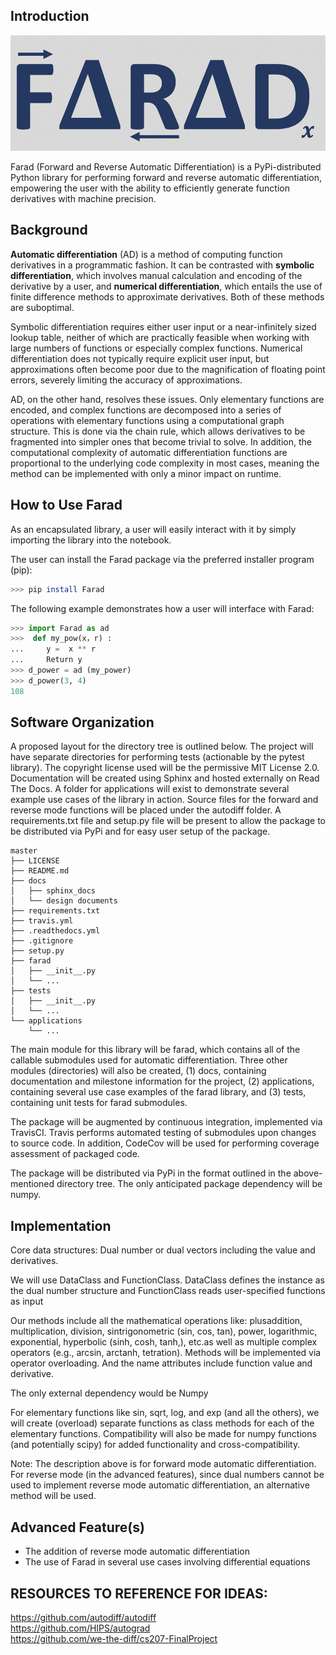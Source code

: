 ## Introduction

![faradlogo](faradlogo.png)

Farad (Forward and Reverse Automatic Differentiation) is a PyPi-distributed Python library for performing forward and reverse automatic differentiation, empowering the user with the ability to efficiently generate function derivatives with machine precision.

## Background

**Automatic differentiation** (AD) is a method of computing function derivatives in a programmatic fashion. It can be contrasted with **symbolic differentiation**, which involves manual calculation and encoding of the derivative by a user, and **numerical differentiation**, which entails the use of finite difference methods to approximate derivatives. Both of these methods are suboptimal.

Symbolic differentiation requires either user input or a near-infinitely sized lookup table, neither of which are practically feasible when working with large numbers of functions or especially complex functions. Numerical differentiation does not typically require explicit user input, but approximations often become poor due to the magnification of floating point errors, severely limiting the accuracy of approximations.

AD, on the other hand, resolves these issues. Only elementary functions are encoded, and complex functions are decomposed into a series of operations with elementary functions using a computational graph structure. This is done via the chain rule, which allows derivatives to be fragmented into simpler ones that become trivial to solve. In addition, the computational complexity of automatic differentiation functions are proportional to the underlying code complexity in most cases, meaning the method can be implemented with only a minor impact on runtime.

## How to Use Farad

As an encapsulated library, a user will easily interact with it by simply importing the library into the notebook.

The user can install the Farad package via the preferred installer program (pip):
```bash
>>> pip install Farad
```
The following example demonstrates how a user will interface with Farad:
```python
>>> import Farad as ad
>>>  def my_pow(x，r) :
...     y =  x ** r
...     Return y
>>> d_power = ad (my_power)
>>> d_power(3, 4)
108
```

## Software Organization

A proposed layout for the directory tree is outlined below. The project will have separate directories for performing tests (actionable by the pytest library). The copyright license used will be the permissive MIT License 2.0. Documentation will be created using Sphinx and hosted externally on Read The Docs. A folder for applications will exist to demonstrate several example use cases of the library in action. Source files for the forward and reverse mode functions will be placed under the autodiff folder. A requirements.txt file and setup.py file will be present to allow the package to be distributed via PyPi and for easy user setup of the package.

```
master
├── LICENSE
├── README.md     
├── docs
│   ├── sphinx_docs
│   └── design documents
├── requirements.txt
├── travis.yml
├── .readthedocs.yml
├── .gitignore
├── setup.py
├── farad
│   ├── __init__.py
│   └── ...
├── tests
│   ├── __init__.py
│   └── ...
└── applications
    └── ...
```

The main module for this library will be farad, which contains all of the callable submodules used for automatic differentiation. Three other modules (directories) will also be created, (1) docs, containing documentation and milestone information for the project, (2) applications, containing several use case examples of the farad library, and (3) tests, containing unit tests for farad submodules.

The package will be augmented by continuous integration, implemented via TravisCI. Travis performs automated testing of submodules upon changes to source code. In addition, CodeCov will be used for performing coverage assessment of packaged code.

The package will be distributed via PyPi in the format outlined in the above-mentioned directory tree. The only anticipated package dependency will be numpy.

## Implementation

Core data structures: Dual number or dual vectors including the value and derivatives.

We will use DataClass and FunctionClass. DataClass defines the instance as the dual number structure and FunctionClass reads user-specified functions as input

Our methods include all the mathematical operations like: plusaddition, multiplication, division, sintrigonometric (sin, cos, tan), power, logarithmic, exponential, hyperbolic (sinh, cosh, tanh,),  etc.as well as multiple complex operators (e.g., arcsin, arctanh, tetration). Methods will be implemented via operator overloading. And the name attributes include function value and derivative.

The only external dependency would be Numpy

For elementary functions like sin, sqrt, log, and exp (and all the others), we will create (overload) separate functions as class methods for each of the elementary functions. Compatibility will also be made for numpy functions (and potentially scipy) for added functionality and cross-compatibility.

Note: The description above is for forward mode automatic differentiation. For reverse mode (in the advanced features), since dual numbers cannot be used to implement reverse mode automatic differentiation, an alternative method will be used.

## Advanced Feature(s)
-	The addition of reverse mode automatic differentiation
-	The use of Farad in several use cases involving differential equations

##  RESOURCES TO REFERENCE FOR IDEAS:

https://github.com/autodiff/autodiff<br/>
https://github.com/HIPS/autograd <br/>
https://github.com/we-the-diff/cs207-FinalProject
